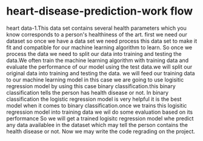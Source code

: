 # heart-disease-prediction-work flow
heart data-1.This data set contains several health parameters which you know corresponds to a person's healthiness of the art.
first we need our dataset so once we have a data set we need process this data set to make it fit and compatible for our machine learning algorithm to learn. 
So once we process the data we need to split our data into training and testing the data.We often train the machine learning algorithm with training data and evaluate the performance of our model using the test data.we will split our original data into training and testing the data.
we will feed our training data to our machine learning model in this case we are going to use logisitic regression model by using this  case binary classification.this binary classification tells the person has health disease or not.
In binary classification the logistic  regression model is very helpful it is the best model when it comes to binary classification.once we trains this logisitic regression model into training data  we wil do some evaluation based on its performance So we will get a trained logisitc regression model whe predict any data availablee in the dataset which may tell the person contains the health disease or not.
Now we may write the code regrading on the project.
